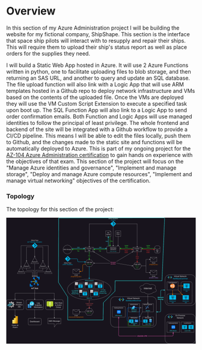 # Overview
In this section of my Azure Administration project I will be building the website for my fictional company, ShipShape. This section is the interface that space ship pilots will interact with to resupply and repair their ships. This will require them to upload their ship's status report as well as place orders for the supplies they need. 

I will build a Static Web App hosted in Azure. It will use 2 Azure Functions written in python, one to facilitate uploading files to blob storage, and then returning an SAS URL, and another to query and update an SQL database. The file upload function will also link with a Logic App that will use ARM templates hosted in a Github repo to deploy network infrastructure and VMs based on the contents of the uploaded file. Once the VMs are deployed they will use the VM Custom Script Extension to execute a specified task upon boot up. The SQL Function App will also link to a Logic App to send order confirmation emails. Both Function and Logic Apps will use managed identities to follow the principal of least privilege. The whole frontend and backend of the site will be integrated with a Github workflow to provide a CI/CD pipeline. This means I will be able to edit the files locally, push them to Github, and the changes made to the static site and functions will be automatically deployed to Azure. This is part of my ongoing project for the [AZ-104 Azure Administration certification](https://learn.microsoft.com/en-us/credentials/certifications/azure-administrator/?practice-assessment-type=certification) to gain hands on experience with the objectives of that exam. This section of the project will focus on the "Manage Azure identities and governance", "Implement and manage storage", "Deploy and manage Azure compute resources", "Implement and manage virtual networking" objectives of the certification.
### Topology
The topology for this section of the project:

![diagram](Writeup/screenshots/diagram1.png)
